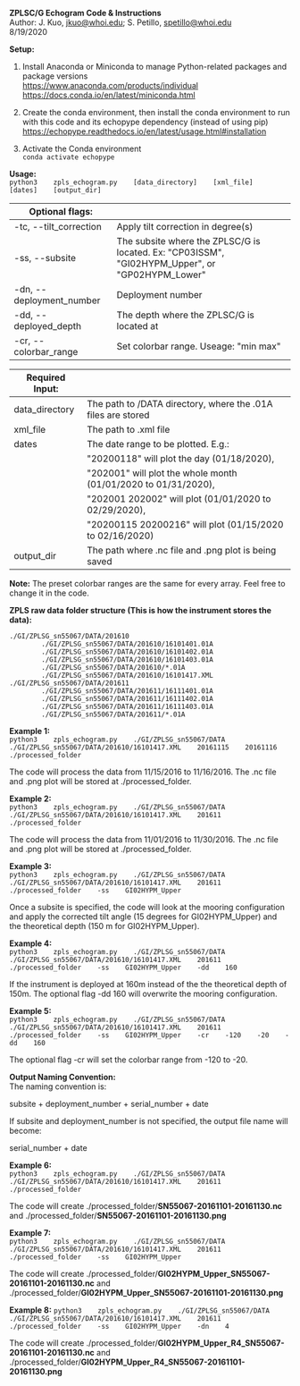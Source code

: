 **ZPLSC/G Echogram Code & Instructions**  
Author: J. Kuo, jkuo@whoi.edu; S. Petillo, spetillo@whoi.edu  
8/19/2020  

**Setup:**  
1. Install Anaconda or Miniconda to manage Python-related packages and package versions  
https://www.anaconda.com/products/individual  
https://docs.conda.io/en/latest/miniconda.html  

2. Create the conda environment, then install the conda environment to run with this code and its echopype dependency (instead of using pip)  
https://echopype.readthedocs.io/en/latest/usage.html#installation

3. Activate the Conda environment  
```conda activate echopype```

**Usage:**  
```python3    zpls_echogram.py    [data_directory]    [xml_file]    [dates]    [output_dir]```

| **Optional flags:** |  |  
| ------------------------ |----------------------------------- |
| -tc, --tilt_correction   | Apply tilt correction in degree(s) |  
| -ss, --subsite           | The subsite where the ZPLSC/G is located. Ex: "CP03ISSM", "GI02HYPM_Upper", or "GP02HYPM_Lower" |  
| -dn, --deployment_number | Deployment number |  
| -dd, --deployed_depth    | The depth where the ZPLSC/G is located at |  
| -cr, --colorbar_range    | Set colorbar range. Useage: "min max" |  

| **Required Input:** |  |  
| ------------------- |----------------------------------- |
| data_directory      | The path to /DATA directory, where the .01A files are stored |  
| xml_file            | The path to .xml file |  
| dates               | The date range to be plotted. E.g.: |  
|                     | "20200118" will plot the day (01/18/2020), |  
|                     | "202001" will plot the whole month (01/01/2020 to 01/31/2020), |  
|                     | "202001 202002" will plot (01/01/2020 to 02/29/2020), |  
|                     | "20200115 20200216" will plot (01/15/2020 to 02/16/2020) |  
| output_dir          | The path where .nc file and .png plot is being saved |  

**Note:** The preset colorbar ranges are the same for every array. Feel free to change it in the code.  

**ZPLS raw data folder structure (This is how the instrument stores the data):**  
```
./GI/ZPLSG_sn55067/DATA/201610
        ./GI/ZPLSG_sn55067/DATA/201610/16101401.01A
        ./GI/ZPLSG_sn55067/DATA/201610/16101402.01A
        ./GI/ZPLSG_sn55067/DATA/201610/16101403.01A
        ./GI/ZPLSG_sn55067/DATA/201610/*.01A
        ./GI/ZPLSG_sn55067/DATA/201610/16101417.XML
./GI/ZPLSG_sn55067/DATA/201611
        ./GI/ZPLSG_sn55067/DATA/201611/16111401.01A
        ./GI/ZPLSG_sn55067/DATA/201611/16111402.01A
        ./GI/ZPLSG_sn55067/DATA/201611/16111403.01A
        ./GI/ZPLSG_sn55067/DATA/201611/*.01A
```

**Example 1:**  
```python3    zpls_echogram.py    ./GI/ZPLSG_sn55067/DATA    ./GI/ZPLSG_sn55067/DATA/201610/16101417.XML    20161115    20161116    ./processed_folder```

The code will process the data from 11/15/2016 to 11/16/2016. The .nc file and .png plot will be stored at ./processed_folder.

**Example 2:**  
```python3    zpls_echogram.py    ./GI/ZPLSG_sn55067/DATA    ./GI/ZPLSG_sn55067/DATA/201610/16101417.XML    201611    ./processed_folder```

The code will process the data from 11/01/2016 to 11/30/2016. The .nc file and .png plot will be stored at ./processed_folder.

**Example 3:**  
```python3    zpls_echogram.py    ./GI/ZPLSG_sn55067/DATA    ./GI/ZPLSG_sn55067/DATA/201610/16101417.XML    201611    ./processed_folder    -ss    GI02HYPM_Upper```

Once a subsite is specified, the code will look at the mooring configuration and apply the corrected tilt angle (15 degrees for GI02HYPM_Upper) and the theoretical depth (150 m for GI02HYPM_Upper).

**Example 4:**  
```python3    zpls_echogram.py    ./GI/ZPLSG_sn55067/DATA    ./GI/ZPLSG_sn55067/DATA/201610/16101417.XML    201611    ./processed_folder    -ss    GI02HYPM_Upper    -dd    160```

If the instrument is deployed at 160m instead of the the theoretical depth of 150m. The optional flag -dd 160 will overwrite the mooring configuration.

**Example 5:**  
```python3    zpls_echogram.py    ./GI/ZPLSG_sn55067/DATA    ./GI/ZPLSG_sn55067/DATA/201610/16101417.XML    201611    ./processed_folder    -ss    GI02HYPM_Upper    -cr    -120    -20    -dd    160```

The optional flag -cr will set the colorbar range from -120 to -20.

**Output Naming Convention:**  
The naming convention is:

subsite + deployment_number + serial_number + date

If subsite and deployment_number is not specified, the output file name will become:

serial_number + date

**Example 6:**  
```python3    zpls_echogram.py    ./GI/ZPLSG_sn55067/DATA    ./GI/ZPLSG_sn55067/DATA/201610/16101417.XML    201611    ./processed_folder```

The code will create ./processed_folder/**SN55067-20161101-20161130.nc** and ./processed_folder/**SN55067-20161101-20161130.png**

**Example 7:**  
```python3    zpls_echogram.py    ./GI/ZPLSG_sn55067/DATA    ./GI/ZPLSG_sn55067/DATA/201610/16101417.XML    201611    ./processed_folder    -ss    GI02HYPM_Upper```

The code will create ./processed_folder/**GI02HYPM_Upper_SN55067-20161101-20161130.nc** and ./processed_folder/**GI02HYPM_Upper_SN55067-20161101-20161130.png**

**Example 8:**
```python3    zpls_echogram.py    ./GI/ZPLSG_sn55067/DATA    ./GI/ZPLSG_sn55067/DATA/201610/16101417.XML    201611    ./processed_folder    -ss    GI02HYPM_Upper    -dn    4```

The code will create ./processed_folder/**GI02HYPM_Upper_R4_SN55067-20161101-20161130.nc** and ./processed_folder/**GI02HYPM_Upper_R4_SN55067-20161101-20161130.png**



